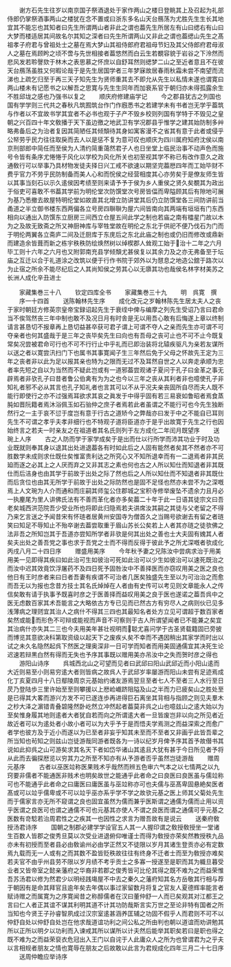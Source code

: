 <!-- { "loadSidebar": true } -->
　　谢方石先生往岁以南京国子祭酒退处于家作两山之楼日登眺其上及召起为礼部侍郎仍掌祭酒事两山之楼犹在念不置或曰浙东多名山天台鴈荡为尤胜先生生长其地宜其不能忘也其知者曰先生所谓两山者非此之谓也葢先生所居左有山曰缌右有山曰大梦而楼适居其间故名尔其知之深者曰先生所谓两山又非此之谓也葢缌山先生之髙祖孝子府君与曾祖处士之墓在焉大梦山其祖侍郎府君祖母节妇及其父侍郎府君母淑人之墓在焉顾盻之顷不啻与先世相接者葢悠然而白云生若覩容貌于岩谷之下泠然而悲风发若聆謦欬于林木之表思慕之怀庶以自舒耳然则缌梦二山之至近者意且不在彼天台鴈荡虽胜又何暇论哉于是先生居国学者三年梦寐故居春雨秋霜未尝不南望而流涕也上疏乞归至于再三天子知先生为贤师重其去不即允从先生以私情未遂也谓寛曰两山楼未有记愿书之以解吾之思寛与先生生同年而加衰系官于朝归亦未得孤露余生不胜邱垅之感也乃强书以复之
　　顺庆府修建庙学记
　　今之郡县犹古之列国也国有学学则三代共之春秋凡筑囿筑台作门作廐悉书之若建学未有书者岂无学乎葢筑与作者以不宜故书学其宜者不必书也观于子产不毁乡校则列国有学特于不毁见之皇朝之兴百四十年文敎播于天下虽边徼之地武卫有学况郡县乎惟学之建其始防制多艸略弗备后之为治者复因其简陋任其倾頽待其身如寓客漫不之省其有意于此者或侵乎公帑劳乎民力往往取戾而去人以是惩不复为意可叹也顺庆为四川属府知府沈侯以南京刑部郎中简任而至侯为人清约简重蔼然君子人也日坐堂上临民治事不动声色而施号令皆有条序尤惓惓于风化以学校为风化所关也初至视其学不称已有改作意久之政通敎行可以举事乃具材物发徒夫择日兴工戒不欲速以期坚完葢厯四年而工始毕财不费乎官力不劳乎民防制备而美人心和而恱侯之经营相度其心亦劳矣于是僚友师生皆以其事当刻石以示久逺侯因考绩至则来请予予于侯为乡人重侯之贤久矣覩其为政出于俗吏可喜敢不书葢其学前为明伦堂次防馔堂次号房皆偪而卑隘顾其后有隙地可展为基乃悉撤去故屋特明伦堂如故直其北增立防讲堂其后仍立防馔堂各三间防讲前当甬道之半立御书楼东西两偏各立号房四聨聨为屋六间皆南向其两端有垣垣有门东西相向以通出入防馔东立厨房三间西立仓屋五间此学之制也若庙之南有櫺星门故以木为之及故无致斋之所又神厨神库与宰牲堂故在明伦之东北于供祀不便乃伐石为门而于明伦两翼各立斋庐二间及迁厨库于东庑后之东北此庙之制也或仍旧而修改或鼎新而建造余皆葺而新之栋宇秩秩防绘焕然树以绰楔郡人耸观工始于治十二年之六月毕工则十六年之六月也又附郭南充县学倾頽尤甚侯复以其余力及之亦无弗备至于坛庙之互迁以合于礼道涂之改筑以便于行作书院于郊外以为憇息之地造公舘于路次以为止宿之所余不能尽纪后之人其尚知侯之劳其心以无隳其功也哉侯名林字材美苏之长洲人成化辛丑进士






　　家藏集巻三十八
　　钦定四库全书
　　家藏集巻三十九
　　明　呉寛　撰
　　序一十四首
　　送陈翰林先生序
　　成化改元之岁翰林陈先生居太夫人之丧于家时朝廷方修英宗皇帝宝録诏起先生于衰绖中俾与编摩之列先生受诏乃言曰君命当不俟驾然丧三年中制也敢不及况日月有时舎是无以用吾心敢有后悔遂上章以终制请言甚恳切不报章再上恳切益甚卒获可君子谓上可谓不夺人之亲而先生亦可谓不可夺亲者也何其盛哉于是三年之丧毕矣先生曰向也有吾母之丧可止也不可不止今既复常矣况尝被君命可行也不可不行行止中乎礼而已即治装将北辕疾驱凡为亲若友谋所以送之者以寛尝汛扫门下也属书其事寛闻子生三年然后免于父母之怀故先王定为三年之丧者非以此为足以报其亲也特为之限而无过不及耳然自世之人以奔走承顺为忠者率先短之自以为当然而不疑此岂或有一道邪葢尝观诸子夏问于孔子曰金革之事无辟焉者非欤孔子曰昔者鲁公伯禽有为为之也今以三年之丧从其利者非也噫使孔子非知礼者邪不必从其言也孔子知礼者也言其可以不从乎况夫亲丧固所自尽而夫人既不能行即使行之亦不过强焉耳欲求其哀之眞发于中得乎固有若三易衰如鲁昭者焉食蒸肫如晋阮籍者焉沐浴佩玉如石骀仲之庶子者焉若此者虽谓之不能行可也今先生独断然行之一主于哀不愆于度岂有意于行古之道矫今之弊哉亦曰发于中之不能自已耳则先生不可谓之孝乎夫孝非细行也不特观子道将臣道亦于是乎出故寛于先生之行也因始终言之若夫一时亲友之在祖道者其名氏则列于左方成化二年闰月既望序
　　送琬上人序
　　古之人防而学于家学成矣于是出而仕以行所学而沛其功业于时及功业既就则奉其身以退其出处进退葢各有时如此后之人固有能然者矣其不然者亦不可胜数学未成则求仕既仕矣惟富贵利达之所究心又不知所退幸而有一二退焉者非其民廹而逐之必其上之人厌而弃之又非其志之素也何也古之人所以知仕而知退者非其既仕而后洁身也由其学于前故于出处之际了然也后之人所以知仕而不知退者非其既仕而后贪位也由其无所学于前故于出处之际防然也是固不足怪也然亦未尝不为之深嘅焉上人文琬为人介而通和而庄嗣其师玺公住郡城之宝积寺修举废坠不遗余力且月必一执麈尾为里人讲佛氏法有不善而革化者亦多矣葢二十年于此一日语其徒宗文曰吾老矣城西洪范院吾少受业所也将即此归隐焉若夫讲席汝其嗣之其徒与父老留之不得乃来乞言送之予闻昔宋有怀琏者居黄州安国寺为僧首久之当赐号欲谢去有留之者琏笑曰知足不辱知止不殆卒谢去葢尝取重于眉山苏长公矣若上人者其亦琏之徒欤佛之法非吾之所知岂其于吾道亦尝知所学者非欤是何其出处之善也士大夫固有媿其人者矣夫出处之善吾党之事也求于吾党之士而不得而反得于彼此予之所尤深嘅者欤成化丙戌八月二十四日序
　　赠盛用美序
　　今年秋予妻之兄陈汝中尝病求治于用美用美一见即得其疾曰如此治可生如彼治可死如此治可以少生如彼治可以速死既治之而汝中迟其效竟饮浮屠药不及四日死予固咎汝中不善择医而亦窃叹用美之医之良也他日有王时彦者来曰日者吾妻有疾谓不可治者几医矣独盛先生至以为可治治之而愈而吾无以为报也念昔方技士其名氏焯焯在人者由有史传可以考见则文章能永人之传信矣敢有请于执事予既喜时彦之于医善择而益叹用美之良于医也遂诺之葢吾呉中之医无虑数百家其术吾能言之大略依古方专已见而已然古方有穷尽人之病则伙已见多浅薄病之理则宜其治人之病什不得其三四也其最知名者处方立见可谓超于数百家者矣然或能而形色不可辩或能视而声音不可察则于古人所谓望闻者已不能兼之矣宜其治病什亦失其二三也今夫用美年甚壮视明而聪尤喜问学于古圣贤载籍固已旁披而博览其意欲决科第取资级以起天下之废疾乆矣不幸而不遇因稍出其家学而时出以试之未久名隐然起呉下然医之理奥深非一日可学而知者而用美固通儒宜其决死生论迟速若辩黒白然有得而无失也予序其事既以赠用美亦吊汝中之失而贺时彦之得也
　　游阳山诗序
　　呉城西北山之可望而见者曰武邱曰阳山武邱近而小阳山逺而大近则易至小则易穷逺大者则皆病之故呉人于武邱岁率屡游而阳山未尝有足迹焉成化丁亥夏四月十八日鄢陵周京元基始约诸友游焉翌旦至者七人不至者三人水行至日昃乃登陆歩三里许始至至则攀援以上厯崄巇跻阻隘及山之半而力已疲矣山之胜处至是已得其大畧而游兴方发不可已遂连歩再进得巨石离坐其背相与指顾之则见夫羣木之杪大泽之濵错青叠碧隆然卧屹然立冲然起者葢莫非呉之山也噫兹山之逺大始以为至矣惟身履其地则逺者大者犹自若而向之所谓逺大者一旦皆废岂非以向之所见者近故近者可以为逺处者小故小者可以为大乎予于是而悟夫学焉测之而益深索之而愈广者学也彼方及于近小而遂以为已至者非妄乎知其未至而不至者又非画乎此皆吾辈之所当知也茍知之则兹山岂徒游哉同游者既各为一诗以纪岁月俾予序其首予故僣书其说如此抑呉之山可游矣求其名天下者如岱华诸山其逺且大犹有甚于今日所见者予将从此而去徧探厯览以穷其力之所至不知亦有从予游者否乎虽然岂徒游哉
　　赠周元基序
　　古者以巫医竝称医果贱术乎哉然而辨五色审六气本之以七情两之以九窍要非儒者不能通医非贱术也明矣故世之能通乎此者命之曰良医曰良医虽与儒竝称可也不能通乎此者命之曰庸医曰庸医虽与巫竝称亦可也夫儒与巫髙卑固悬絶矣医者髙或可以竝乎儒卑或不可以竝乎巫亦系乎学不学之故欤元基之医上师其父菊处先生而于儒家言亦无所不窥谓之良也固宜虽然为儒而兼乎医斯谓之通儒为儒而止用以资乎医谓之良医可也谓之通儒不可也元基其亦使人不谓之良医而谓之通儒可乎元基之医数有竒騐若治周君性之之疾其一也因性之求言为赠吾故有是说云
　　送秦府敎授汤君诗序
　　国朝之制郡必建学学设官五人其一人握印谓之敎授敎授坐一堂诸生百数人皆郡之俊秀旦莫以次受业进退俯仰唯谨士而得为敎授亦荣矣然教授秩九品亦未有初授而至者县必由敎谕州必由学正然又不徒限以岁月其诸生登贡亦必有定数焉九载而无一人或有之而其数不盈皆贬秩故往往有终身不迁者士而至为敎授亦难矣若夫官不由乎州县劳不限以岁月绩不考乎贡士之多寡一授遂至是职而其为軄旦暮受业者又皆帝室之懿亲藩府之华裔非若郡之俊秀皆可比伦其得之既不难为之而益荣惟吾苏汤君以修为然君少以明经践塲屋不中去之秦久之藩府知其名方岳敬其行相与荐于朝因有是命其拜官且逾年矣去年偶以事过家留数月将复之官友人夏德辉率能言者赋诗赠之而属寛为之序寛闻昔之称醇儒者在汉曰董仲舒一人而已矣观其对江都王之言曰仁人者正其谊不谋其利明其道不计其功防哉斯言实万世之至论非特有国者之所当知也今贤王子孙睿智夙成过汉宗室逺甚涵养匡辅之功固不假乎人而君则不可不以仲舒自处以仲舒自处岂在他求哉道谊功利之间公私之所由判也朝以道谊而劝讲勉其所以正所以明夕以功利而入谏戒其所以谋所以计夫然后能举其职矣若曰是职也得之既不难为之而益荣裒衣危冠出入王门以自诧于人此庸众人之所为也曾谓君为之乎夫以言相规者朋友之情也寛辱在朋友之后故敢以此言为君规成化四年三月二十七日序
　　送周仲瞻应举诗序
